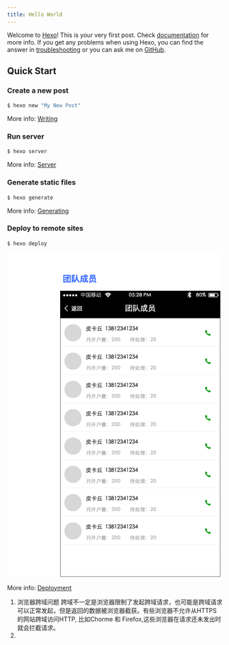 ```yaml
---
title: Hello World
---
```

Welcome to [Hexo](https://hexo.io/)! This is your very first post. Check [documentation](https://hexo.io/docs/) for more info. If you get any problems when using Hexo, you can find the answer in [troubleshooting](https://hexo.io/docs/troubleshooting.html) or you can ask me on [GitHub](https://github.com/hexojs/hexo/issues).

## Quick Start

### Create a new post

``` bash
$ hexo new "My New Post"
```

More info: [Writing](https://hexo.io/docs/writing.html)

### Run server

``` bash
$ hexo server
```

More info: [Server](https://hexo.io/docs/server.html)

### Generate static files

``` bash
$ hexo generate
```

More info: [Generating](https://hexo.io/docs/generating.html)

### Deploy to remote sites

``` bash
$ hexo deploy
```

![团队成员](/media/%E5%9B%A2%E9%98%9F%E6%88%90%E5%91%98.png)



More info: [Deployment](https://hexo.io/docs/deployment.html)


1. 浏览器跨域问题 跨域不一定是浏览器限制了发起跨域请求，也可能是跨域请求可以正常发起，但是返回的数据被浏览器截获。有些浏览器不允许从HTTPS的网站跨域访问HTTP, 比如Chorme 和 Firefox,这些浏览器在请求还未发出时就会拦截请求。 
2. 






